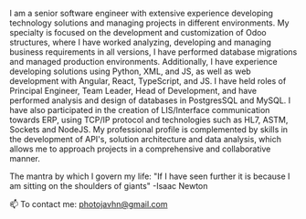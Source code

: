 I am a senior software engineer with extensive experience developing technology solutions and managing projects in different environments. My specialty is focused on the development and customization of Odoo structures, where I have worked analyzing, developing and managing business requirements in all versions, I have performed database migrations and managed production environments. Additionally, I have experience developing solutions using Python, XML, and JS, as well as web development with Angular, React, TypeScript, and JS. I have held roles of Principal Engineer, Team Leader, Head of Development, and have performed analysis and design of databases in PostgresSQL and MySQL. I have also participated in the creation of LIS/Interface communication towards ERP, using TCP/IP protocol and technologies such as HL7, ASTM, Sockets and NodeJS. My professional profile is complemented by skills in the development of API's,
solution architecture and data analysis, which allows me to approach projects in a comprehensive and collaborative manner.


The mantra by which I govern my life: "If I have seen further it is because I am sitting on the shoulders of giants" -Isaac Newton

📫  To contact me: photojavhn@gmail.com
